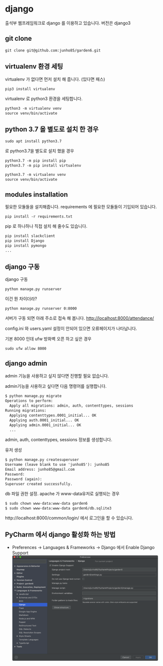 # django
출석부 웹프레임워크로 django 를 이용하고 있습니다. 버전은 django3

## git clone
```
git clone git@github.com:junho85/garden6.git
```

## virtualenv 환경 세팅
virtualenv 가 없다면 먼저 설치 해 줍니다. (있다면 패스)
```
pip3 install virtualenv
```

virtualenv 로 python3 환경을 세팅합니다.
```
python3 -m virtualenv venv
source venv/bin/activate
```

## python 3.7 을 별도로 설치 한 경우
```
sudo apt install python3.7
```
로 python3.7을 별도로 설치 했을 경우

```
python3.7 -m pip install pip
python3.7 -m pip install virtualenv
```

```
python3.7 -m virtualenv venv
source venv/bin/activate
```

## modules installation
필요한 모듈들을 설치해줍니다. requirements 에 필요한 모듈들이 기입되어 있습니다.
```
pip install -r requirements.txt
```

pip 로 하나하나 직접 설치 해 줄수도 있습니다.
```
pip install slackclient
pip install Django
pip install pymongo
...
```


## django 구동
django 구동
```
python manage.py runserver
```

이건 뭔 차이더라?
```
python manage.py runserver 0:8000 
```

서버가 구동 되면 아래 주소로 접속 해 봅니다.
[http://localhost:8000/attendance/](http://localhost:8000/attendance/)

config.ini 와 users.yaml 설정이 안되어 있으면 오류페이지가 나타납니다.


기본 8000 인데 ufw 방화벽 오픈 하고 싶은 경우
```
sudo ufw allow 8000
```

## django admin
admin 기능을 사용하고 싶지 않다면 진행할 필요 없습니다.

admin기능을 사용하고 싶다면 다음 명령어를 실행합니다.
```
$ python manage.py migrate
Operations to perform:
  Apply all migrations: admin, auth, contenttypes, sessions
Running migrations:
  Applying contenttypes.0001_initial... OK
  Applying auth.0001_initial... OK
  Applying admin.0001_initial... OK
  ...
```
admin, auth, contenttypes, sessions 정보를 생성합니다.

유저 생성
```
$ python manage.py createsuperuser
Username (leave blank to use 'junho85'): junho85
Email address: junho85@gmail.com
Password:
Password (again):
Superuser created successfully.
```

db 파일 권한 설정. apache 가 www-data유저로 실행되는 경우
```
$ sudo chown www-data:www-data garden6
$ sudo chown www-data:www-data garden6/db.sqlite3
```

http://localhost:8000/common/login/ 에서 로그인을 할 수 있습니다.

## PyCharm 에서 django 활성화 하는 방법
* Preferences -> Languages & Frameworks -> Django 에서 Enable Django Support
![](.02.django_images/pycharm.png)
  